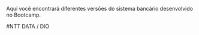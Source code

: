 Aqui você encontrará diferentes versões do sistema bancário desenvolvido no Bootcamp.

#NTT DATA / DIO
